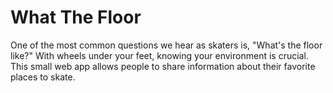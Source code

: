 # What The Floor

One of the most common questions we hear as skaters is, "What's the floor like?" With wheels under your feet, knowing your environment is crucial. This small web app allows people to share information about their favorite places to skate.
